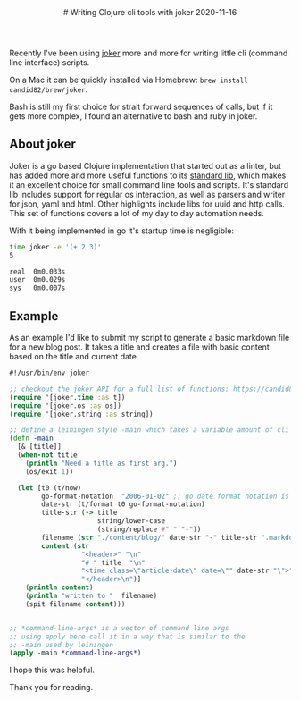 <header>
# Writing Clojure cli tools with joker
<time class="article-date" date="2020-11-16">2020-11-16</time>
</header>

Recently I've been using [joker](https://joker-lang.org) more and more for writing little cli (command line interface) scripts.

On a Mac it can be quickly installed via Homebrew: `brew install candid82/brew/joker`.

Bash is still my first choice for strait forward sequences of calls, but if it gets more complex, I found an alternative to bash and ruby in joker.

## About joker

Joker is a go based Clojure implementation that started out as a linter, but has added more and more useful functions to its [standard lib](https://candid82.github.io/joker/), which makes it an excellent choice for small command line tools and scripts.
It's standard lib includes support for regular os interaction, as well as parsers and writer for json, yaml and html. Other highlights include libs for uuid and http calls.
This set of functions covers a lot of my day to day automation needs.

With it being implemented in go it's startup time is negligible:

```bash
time joker -e '(+ 2 3)'
5

real  0m0.033s
user  0m0.029s
sys	  0m0.007s
```

## Example

As an example I'd like to submit my script to generate a basic markdown file for a new blog post. It takes a title and creates a file with basic content based on the title and current date.


```clojure
#!/usr/bin/env joker

;; checkout the joker API for a full list of functions: https://candid82.github.io/joker/
(require '[joker.time :as t])
(require '[joker.os :as os])
(require '[joker.string :as string])

;; define a leiningen style -main which takes a variable amount of cli string args
(defn -main
  [& [title]]
  (when-not title
    (println "Need a title as first arg.")
    (os/exit 1))

  (let [t0 (t/now)
        go-format-notation  "2006-01-02" ;; go date format notation is just odd https://programming.guide/go/format-parse-string-time-date-example.html
        date-str (t/format t0 go-format-notation)
        title-str (-> title
                      string/lower-case
                      (string/replace #" " "-"))
        filename (str "./content/blog/" date-str "-" title-str ".markdown")
        content (str
                  "<header>" "\n"
                  "# " title  "\n"
                  "<time class=\"article-date\" date=\"" date-str "\">" date-str "</time>"  "\n"
                  "</header>\n")]
    (println content)
    (println "written to "  filename)
    (spit filename content)))


;; *command-line-args* is a vector of command line args
;; using apply here call it in a way that is similar to the
;; -main used by leiningen
(apply -main *command-line-args*)
```

I hope this was helpful.

Thank you for reading.
